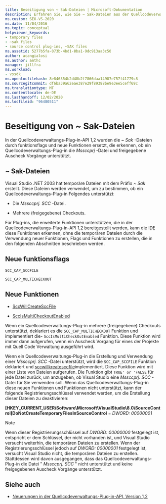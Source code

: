 ```yaml
---
title: Beseitigung von ~ Sak-Dateien | Microsoft-Dokumentation
description: Erfahren Sie, wie Sie ~ Sak-Dateien aus der Quellcodeverwaltungs-Plug-in-API 1,2 eliminieren und wie Sie durch funktionsflags und neue Funktionen ersetzt wurden.
ms.custom: SEO-VS-2020
ms.date: 11/04/2016
ms.topic: conceptual
helpviewer_keywords:
- temporary files
- ~sak files
- source control plug-ins, ~SAK files
ms.assetid: 5277b5fa-073b-4bd1-8ba1-9dc913aa3c50
author: acangialosi
ms.author: anthc
manager: jillfra
ms.workload:
- vssdk
ms.openlocfilehash: 8e846354b2d48b2f7866daa14987e757f41779c8
ms.sourcegitcommit: df6ba39a62eae387e29f89388be9e3ee5ceff69c
ms.translationtype: MT
ms.contentlocale: de-DE
ms.lasthandoff: 12/02/2020
ms.locfileid: "96480511"
---
```

# <a name="elimination-of-sak-files"></a>Beseitigung von ~ Sak-Dateien
In der Quellcodeverwaltungs-Plug-in-API 1,2 wurden die *~ Sak* -Dateien durch funktionsflags und neue Funktionen ersetzt, die erkennen, ob ein Quellcodeverwaltungs-Plug-in die *Mssccprj* -Datei und freigegebene Auscheck Vorgänge unterstützt.

## <a name="sak-files"></a>~ Sak-Dateien
Visual Studio .NET 2003 hat temporäre Dateien mit dem Präfix *~ Sak* erstellt. Diese Dateien werden verwendet, um zu bestimmen, ob ein Quellcodeverwaltungs-Plug-in Folgendes unterstützt:

- Die *Mssccprj. SCC* -Datei.

- Mehrere (freigegebene) Checkouts.

Für Plug-ins, die erweiterte Funktionen unterstützen, die in der Quellcodeverwaltungs-Plug-in-API 1,2 bereitgestellt werden, kann die IDE diese Funktionen erkennen, ohne die temporären Dateien durch die Verwendung neuer Funktionen, Flags und Funktionen zu erstellen, die in den folgenden Abschnitten beschrieben werden.

## <a name="new-capability-flags"></a>Neue funktionsflags
 `SCC_CAP_SCCFILE`

 `SCC_CAP_MULTICHECKOUT`

## <a name="new-functions"></a>Neue Funktionen
- [SccWillCreateSccFile](../../extensibility/sccwillcreatesccfile-function.md)

- [SccIsMultiCheckoutEnabled](../../extensibility/sccismulticheckoutenabled-function.md)

 Wenn ein Quellcodeverwaltungs-Plug-in mehrere (freigegebene) Checkouts unterstützt, deklariert es die `SCC_CAP_MULTICHECKOUT` Funktion und implementiert die- `SccIsMultiCheckOutEnabled` Funktion. Diese Funktion wird immer dann aufgerufen, wenn ein Auscheck Vorgang für eines der Projekte mit Quell Code Verwaltung ausgeführt wird.

 Wenn ein Quellcodeverwaltungs-Plug-in die Erstellung und Verwendung einer *Mssccprj. SCC* -Datei unterstützt, wird die `SCC_CAP_SCCFILE` Funktion deklariert und [sccwillkreatesccfile](../../extensibility/sccwillcreatesccfile-function.md)implementiert. Diese Funktion wird mit einer Liste von Dateien aufgerufen. Die Funktion gibt `TRUE' or 'FALSE` für jede Datei zurück, um anzugeben, ob Visual Studio eine *Mssccprj. SCC* -Datei für Sie verwenden soll. Wenn das Quellcodeverwaltungs-Plug-in diese neuen Funktionen und Funktionen nicht unterstützt, kann der folgende Registrierungsschlüssel verwendet werden, um die Erstellung dieser Dateien zu deaktivieren:

 **[HKEY_CURRENT_USER\Software\Microsoft\VisualStudio\8.0\SourceControl]DoNotCreateTemporaryFilesInSourceControl**  =  *DWORD: 00000001*

> [!NOTE]
> Wenn dieser Registrierungsschlüssel auf *DWORD: 00000000* festgelegt ist, entspricht er dem Schlüssel, der nicht vorhanden ist, und Visual Studio versucht weiterhin, die temporären Dateien zu erstellen. Wenn der Registrierungsschlüssel jedoch auf *DWORD: 00000001* festgelegt ist, versucht Visual Studio nicht, die temporären Dateien zu erstellen. Stattdessen wird davon ausgegangen, dass das Quellcodeverwaltungs-Plug-in die Datei " *Mssccprj. SCC* " nicht unterstützt und keine freigegebenen Auscheck Vorgänge unterstützt.

## <a name="see-also"></a>Siehe auch
- [Neuerungen in der Quellcodeverwaltungs-Plug-in-API, Version 1,2](../../extensibility/internals/what-s-new-in-the-source-control-plug-in-api-version-1-2.md)
